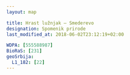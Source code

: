 ```yaml
---
layout: map

title: Hrast lužnjak – Smederevo
designation: Spomenik prirode
last_modified_at: 2018-06-02T23:12:19+02:00

WDPA: [555588987]
BioRaS: [231]
geoSrbija:
  L1_182: [22]
---
```

